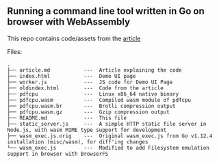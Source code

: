 ## Running a command line tool written in Go on browser with WebAssembly

This repo contains code/assets from the [article](article.md)

Files:
```
.
├── article.md           ---  Article explaining the code
├── index.html           ---  Demo UI page
├── worker.js            ---  JS code for Demo UI Page
├── oldindex.html        ---  Code from the article
├── pdfcpu               ---  Linux x86_64 native binary
├── pdfcpu.wasm          ---  Compiled wasm module of pdfcpu
├── pdfcpu.wasm.br       ---  Brotli compression output
├── pdfcpu.wasm.gz       ---  Gzip compression output
├── README.md            ---  This file
├── static_server.js     ---  A simple HTTP static file server in Node.js, with wasm MIME type support for development
├── wasm_exec.js.orig    ---  Original wasm_exec.js from Go v1.12.4 installation (misc/wasm), for diff'ing changes
└── wasm_exec.js         ---  Modified to add Filesystem emulation support in browser with BrowserFS
```

